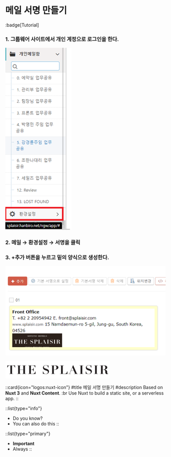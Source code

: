 # 메일 서명 만들기
:badge[Tutorial]
### 1. 그룹웨어 사이트에서 개인 계정으로 로그인을 한다.
![사진](2023-08-05-18-03-07.png)
### 2. 메일 → 환경설정 → 서명을 클릭
### 3. +추가 버튼을 누르고 밑의 양식으로 생성한다.
![설명](2023-08-05-18-03-48.png)

![소테츠](/public/image.png)



::card{icon="logos:nuxt-icon"}
 #title
 메일 서명 만들기
 #description
 Based on **Nuxt 3** and **Nuxt Content**. :br
 Use Nuxt to build a static site, or a serverless app.
::


::list{type="info"}
- Do you know?
- You can also do this
::

::list{type="primary"}
- **Important**
- Always
::